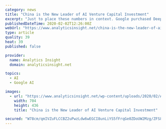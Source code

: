 ```yaml
---
category: news
title: "China is the New Leader of AI Venture Capital Investment"
excerpt: "Just to place these numbers in context. Google purchased DeepMind for over $500 million in 2014. Chinese voice recognition giant iFlytek Co. has a market capitalization of 63 billion yuan ($9.2 billion). Chinese AI startups raised $27.7 billion through 369 VC deals in 2017, as per a report from Tsinghua University. A recent research shows that ..."
publishedDateTime: 2020-02-02T12:26:00Z
webUrl: "https://www.analyticsinsight.net/china-is-the-new-leader-of-ai-venture-capital-investment/"
type: article
quality: 39
heat: 39
published: false

provider:
  name: Analytics Insight
  domain: analyticsinsight.net

topics:
  - AI
  - Google AI

images:
  - url: "https://www.analyticsinsight.net/wp-content/uploads/2020/02/AI.jpg"
    width: 704
    height: 436
    title: "China is the New Leader of AI Venture Capital Investment"

secured: "W78cm/qmIVZuFLCCBZ2uPwzLdw6wEGCI8unLiYS5fFrqGe0ZDoUW2Mzg/ZFS8U/mfR9hIVDMmOrGYt/bOHt/6byXS6KamebFO5+fztl5fdIme62DWYGnTwufT7kpYER70Um1/9URb80YpmF3yL+g2cCSLl1z0rHDKyXcdYohQbWTarzC2JbwTgBVQIcbUqIOt+LWyHvLM4s0pcaz9d/jny+UXRCfv1xKTd182CVUqHL6Mi5c3t7jshIyzZ+mGFAZQIIdz96OHlq+YwOKRC2ayuBTYvUwHqYurWiiphQelSQxnf4yC+pNqePIpAw1Zb5N;L6LPLocb7SjN3vXq1QDYCQ=="
---
```


